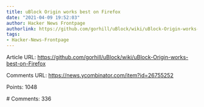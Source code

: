 ```yaml
---
title: uBlock Origin works best on Firefox
date: "2021-04-09 19:52:03"
author: Hacker News Frontpage
authorlink: https://github.com/gorhill/uBlock/wiki/uBlock-Origin-works-best-on-Firefox
tags:
- Hacker-News-Frontpage
---
```


<p>Article URL: <a href="https://github.com/gorhill/uBlock/wiki/uBlock-Origin-works-best-on-Firefox">https://github.com/gorhill/uBlock/wiki/uBlock-Origin-works-best-on-Firefox</a></p>
<p>Comments URL: <a href="https://news.ycombinator.com/item?id=26755252">https://news.ycombinator.com/item?id=26755252</a></p>
<p>Points: 1048</p>
<p># Comments: 336</p>
